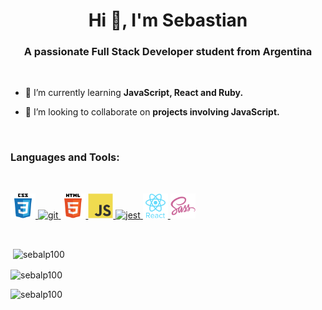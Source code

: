 <h1 align="center">Hi 👋, I'm Sebastian</h1>
<h3 align="center">A passionate Full Stack Developer student from Argentina</h3>

<br>

- 🌱 I’m currently learning **JavaScript, React and Ruby.**

- 👯 I’m looking to collaborate on **projects involving JavaScript.**

<br>

<h3 align="left">Languages and Tools:</h3>
<br>

<p align="left"> <a href="https://www.w3schools.com/css/" target="_blank" rel="noreferrer"> <img src="https://raw.githubusercontent.com/devicons/devicon/master/icons/css3/css3-original-wordmark.svg" alt="css3" width="40" height="40"/> </a> <a href="https://git-scm.com/" target="_blank" rel="noreferrer"> <img src="https://www.vectorlogo.zone/logos/git-scm/git-scm-icon.svg" alt="git" width="40" height="40"/> </a> <a href="https://www.w3.org/html/" target="_blank" rel="noreferrer"> <img src="https://raw.githubusercontent.com/devicons/devicon/master/icons/html5/html5-original-wordmark.svg" alt="html5" width="40" height="40"/> </a> <a href="https://developer.mozilla.org/en-US/docs/Web/JavaScript" target="_blank" rel="noreferrer"> <img src="https://raw.githubusercontent.com/devicons/devicon/master/icons/javascript/javascript-original.svg" alt="javascript" width="40" height="40"/> </a> <a href="https://jestjs.io" target="_blank" rel="noreferrer"> <img src="https://www.vectorlogo.zone/logos/jestjsio/jestjsio-icon.svg" alt="jest" width="40" height="40"/> </a> <a href="https://reactjs.org/" target="_blank" rel="noreferrer"> <img src="https://raw.githubusercontent.com/devicons/devicon/master/icons/react/react-original-wordmark.svg" alt="react" width="40" height="40"/> </a> <a href="https://sass-lang.com" target="_blank" rel="noreferrer"> <img src="https://raw.githubusercontent.com/devicons/devicon/master/icons/sass/sass-original.svg" alt="sass" width="40" height="40"/> </a> </p>
<br>


<p>&nbsp;<img align="center" src="https://github-readme-stats.vercel.app/api?username=sebalp100&show_icons=true&locale=en" alt="sebalp100" /></p>

<p><img align="center" src="https://github-readme-streak-stats.herokuapp.com/?user=sebalp100&" alt="sebalp100" /></p>

<p align="left"> <img src="https://komarev.com/ghpvc/?username=sebalp100&label=Profile%20views&color=0e75b6&style=flat" alt="sebalp100" /> </p>
